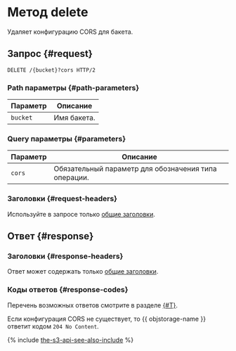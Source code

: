 # Метод delete

Удаляет конфигурацию CORS для бакета.


## Запрос {#request}

```http
DELETE /{bucket}?cors HTTP/2
```

### Path параметры {#path-parameters}

Параметр | Описание
----- | -----
`bucket` | Имя бакета.

### Query параметры {#parameters}

Параметр | Описание
----- | -----
`cors` | Обязательный параметр для обозначения типа операции.

### Заголовки {#request-headers}

Используйте в запросе только [общие заголовки](../common-request-headers.md).


## Ответ {#response}

### Заголовки {#response-headers}

Ответ может содержать только [общие заголовки](../common-response-headers.md).

### Коды ответов {#response-codes}

Перечень возможных ответов смотрите в разделе [{#T}](../response-codes.md).

Если конфигурация CORS не существует, то {{ objstorage-name }} ответит кодом `204 No Content`.

{% include [the-s3-api-see-also-include](../../../../_includes/storage/the-s3-api-see-also-include.md) %}